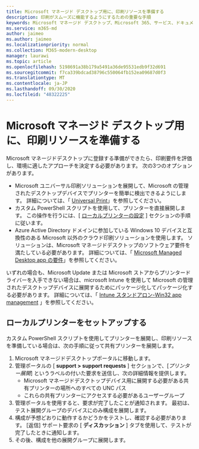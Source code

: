 ```yaml
---
title: Microsoft マネージド デスクトップ用に、印刷リソースを準備する
description: 印刷がスムーズに機能するようにするための重要な手順
keywords: Microsoft マネージド デスクトップ、Microsoft 365、サービス、ドキュメント
ms.service: m365-md
author: jaimeo
ms.author: jaimeo
ms.localizationpriority: normal
ms.collection: M365-modern-desktop
manager: laurawi
ms.topic: article
ms.openlocfilehash: 5198691a38b179a5491a36de95531edb9f32d691
ms.sourcegitcommit: f7ca339bdcad38796c550064fb152ea09687d0f3
ms.translationtype: MT
ms.contentlocale: ja-JP
ms.lasthandoff: 09/30/2020
ms.locfileid: "48322225"
---
```

# <a name="prepare-printing-resources-for-microsoft-managed-desktop"></a>Microsoft マネージド デスクトップ用に、印刷リソースを準備する

Microsoft マネージドデスクトップに登録する準備ができたら、印刷要件を評価し、環境に適したアプローチを決定する必要があります。 次の3つのオプションがあります。
 
- Microsoft ユニバーサル印刷ソリューションを展開して、Microsoft の管理されたデスクトップデバイスでプリンターを簡単に検出できるようにします。 詳細については、「 [Universal Print](https://docs.microsoft.com/universal-print/fundamentals/universal-print-whatis)」を参照してください。
- カスタム PowerShell スクリプトを使用して、プリンターを直接展開します。 この操作を行うには、[ [ローカルプリンターの設定](#set-up-local-printers) ] セクションの手順に従います。
- Azure Active Directory ドメインに参加している Windows 10 デバイスと互換性のある Microsoft 以外のクラウド印刷ソリューションを使用します。 ソリューションは、Microsoft マネージドデスクトップのソフトウェア要件を満たしている必要があります。 詳細については、「 [Microsoft Managed Desktop app の要件](../service-description/mmd-app-requirements.md)」を参照してください。
 
いずれの場合も、Microsoft Update または Microsoft ストアからプリンタードライバーを入手できない場合は、microsoft Intune を使用して Microsoft の管理されたデスクトップデバイスに展開するためにパッケージ化してパッケージ化する必要があります。 詳細については、「 [Intune スタンドアロン-Win32 app management](https://docs.microsoft.com/mem/intune/apps/apps-win32-app-management) 」を参照してください。

## <a name="set-up-local-printers"></a>ローカルプリンターをセットアップする

カスタム PowerShell スクリプトを使用してプリンターを展開し、印刷リソースを準備している場合は、次の手順に従って共有プリンターを展開します。

1.  Microsoft マネージドデスクトップポータルに移動します。
2.  管理ポータルの [ **support > support requests** ] セクションで、[*プリンター展開*] というラベルの付いた要求を送信し、次の詳細情報を提供します。
    - Microsoft マネージドデスクトップデバイス用に展開する必要がある共有プリンターの場所へのすべての UNC パス
    - これらの共有プリンターにアクセスする必要があるユーザーグループ
3.  管理ポータルを使用すると、要求が完了したことが通知されます。 最初は、テスト展開グループのデバイスにのみ構成を展開します。
4.  構成が予想どおりに動作するかどうかをテストし、確認する必要があります。 [返信] サポート要求の [ **ディスカッション** ] タブを使用して、テストが完了したときに通知します。
5.  その後、構成を他の展開グループに展開します。

